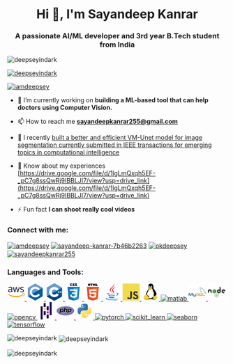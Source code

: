 <h1 align="center">Hi 👋, I'm Sayandeep Kanrar</h1>
<h3 align="center">A passionate AI/ML developer and 3rd year B.Tech student from India</h3>

<p align="left"> <img src="https://komarev.com/ghpvc/?username=deepseyindark&label=Profile%20views&color=0e75b6&style=flat" alt="deepseyindark" /> </p>

<p align="left"> <a href="https://github.com/ryo-ma/github-profile-trophy"><img src="https://github-profile-trophy.vercel.app/?username=deepseyindark" alt="deepseyindark" /></a> </p>

<p align="left"> <a href="https://twitter.com/iamdeepsey" target="blank"><img src="https://img.shields.io/twitter/follow/iamdeepsey?logo=twitter&style=for-the-badge" alt="iamdeepsey" /></a> </p>

- 🔭 I’m currently working on **building a ML-based tool that can help doctors using Computer Vision.**

- 📫 How to reach me **sayandeepkanrar255@gmail.com**

- 🌱 I recently [built a better and efficient VM-Unet model for image segmentation currently submitted in IEEE transactions for emerging topics in computational intelligence](https://github.com/deepseyindark/VM-Unet-Model-for-Medical-Image-Segmentation)

- 📄 Know about my experiences [https://drive.google.com/file/d/1lgLmQxqh5EF-_pC7g8ssQwRj9IBBLJI7/view?usp=drive_link](https://drive.google.com/file/d/1lgLmQxqh5EF-_pC7g8ssQwRj9IBBLJI7/view?usp=drive_link)

- ⚡ Fun fact **I can shoot really cool videos**

<h3 align="left">Connect with me:</h3>
<p align="left">
<a href="https://twitter.com/iamdeepsey" target="blank"><img align="center" src="https://raw.githubusercontent.com/rahuldkjain/github-profile-readme-generator/master/src/images/icons/Social/twitter.svg" alt="iamdeepsey" height="30" width="40" /></a>
<a href="https://linkedin.com/in/sayandeep-kanrar-7b46b2263" target="blank"><img align="center" src="https://raw.githubusercontent.com/rahuldkjain/github-profile-readme-generator/master/src/images/icons/Social/linked-in-alt.svg" alt="sayandeep-kanrar-7b46b2263" height="30" width="40" /></a>
<a href="https://instagram.com/okdeepsey" target="blank"><img align="center" src="https://raw.githubusercontent.com/rahuldkjain/github-profile-readme-generator/master/src/images/icons/Social/instagram.svg" alt="okdeepsey" height="30" width="40" /></a>
<a href="https://www.leetcode.com/sayandeepkanrar255" target="blank"><img align="center" src="https://raw.githubusercontent.com/rahuldkjain/github-profile-readme-generator/master/src/images/icons/Social/leet-code.svg" alt="sayandeepkanrar255" height="30" width="40" /></a>
</p>

<h3 align="left">Languages and Tools:</h3>
<p align="left"> <a href="https://aws.amazon.com" target="_blank" rel="noreferrer"> <img src="https://raw.githubusercontent.com/devicons/devicon/master/icons/amazonwebservices/amazonwebservices-original-wordmark.svg" alt="aws" width="40" height="40"/> </a> <a href="https://www.cprogramming.com/" target="_blank" rel="noreferrer"> <img src="https://raw.githubusercontent.com/devicons/devicon/master/icons/c/c-original.svg" alt="c" width="40" height="40"/> </a> <a href="https://www.w3schools.com/cpp/" target="_blank" rel="noreferrer"> <img src="https://raw.githubusercontent.com/devicons/devicon/master/icons/cplusplus/cplusplus-original.svg" alt="cplusplus" width="40" height="40"/> </a> <a href="https://www.w3schools.com/css/" target="_blank" rel="noreferrer"> <img src="https://raw.githubusercontent.com/devicons/devicon/master/icons/css3/css3-original-wordmark.svg" alt="css3" width="40" height="40"/> </a> <a href="https://www.w3.org/html/" target="_blank" rel="noreferrer"> <img src="https://raw.githubusercontent.com/devicons/devicon/master/icons/html5/html5-original-wordmark.svg" alt="html5" width="40" height="40"/> </a> <a href="https://www.java.com" target="_blank" rel="noreferrer"> <img src="https://raw.githubusercontent.com/devicons/devicon/master/icons/java/java-original.svg" alt="java" width="40" height="40"/> </a> <a href="https://developer.mozilla.org/en-US/docs/Web/JavaScript" target="_blank" rel="noreferrer"> <img src="https://raw.githubusercontent.com/devicons/devicon/master/icons/javascript/javascript-original.svg" alt="javascript" width="40" height="40"/> </a> <a href="https://www.linux.org/" target="_blank" rel="noreferrer"> <img src="https://raw.githubusercontent.com/devicons/devicon/master/icons/linux/linux-original.svg" alt="linux" width="40" height="40"/> </a> <a href="https://www.mathworks.com/" target="_blank" rel="noreferrer"> <img src="https://upload.wikimedia.org/wikipedia/commons/2/21/Matlab_Logo.png" alt="matlab" width="40" height="40"/> </a> <a href="https://www.mysql.com/" target="_blank" rel="noreferrer"> <img src="https://raw.githubusercontent.com/devicons/devicon/master/icons/mysql/mysql-original-wordmark.svg" alt="mysql" width="40" height="40"/> </a> <a href="https://nodejs.org" target="_blank" rel="noreferrer"> <img src="https://raw.githubusercontent.com/devicons/devicon/master/icons/nodejs/nodejs-original-wordmark.svg" alt="nodejs" width="40" height="40"/> </a> <a href="https://opencv.org/" target="_blank" rel="noreferrer"> <img src="https://www.vectorlogo.zone/logos/opencv/opencv-icon.svg" alt="opencv" width="40" height="40"/> </a> <a href="https://pandas.pydata.org/" target="_blank" rel="noreferrer"> <img src="https://raw.githubusercontent.com/devicons/devicon/2ae2a900d2f041da66e950e4d48052658d850630/icons/pandas/pandas-original.svg" alt="pandas" width="40" height="40"/> </a> <a href="https://www.php.net" target="_blank" rel="noreferrer"> <img src="https://raw.githubusercontent.com/devicons/devicon/master/icons/php/php-original.svg" alt="php" width="40" height="40"/> </a> <a href="https://www.python.org" target="_blank" rel="noreferrer"> <img src="https://raw.githubusercontent.com/devicons/devicon/master/icons/python/python-original.svg" alt="python" width="40" height="40"/> </a> <a href="https://pytorch.org/" target="_blank" rel="noreferrer"> <img src="https://www.vectorlogo.zone/logos/pytorch/pytorch-icon.svg" alt="pytorch" width="40" height="40"/> </a> <a href="https://scikit-learn.org/" target="_blank" rel="noreferrer"> <img src="https://upload.wikimedia.org/wikipedia/commons/0/05/Scikit_learn_logo_small.svg" alt="scikit_learn" width="40" height="40"/> </a> <a href="https://seaborn.pydata.org/" target="_blank" rel="noreferrer"> <img src="https://seaborn.pydata.org/_images/logo-mark-lightbg.svg" alt="seaborn" width="40" height="40"/> </a> <a href="https://www.tensorflow.org" target="_blank" rel="noreferrer"> <img src="https://www.vectorlogo.zone/logos/tensorflow/tensorflow-icon.svg" alt="tensorflow" width="40" height="40"/> </a> </p>

<p><img align="left" src="https://github-readme-stats.vercel.app/api/top-langs?username=deepseyindark&show_icons=true&locale=en&layout=compact" alt="deepseyindark" /></p>

<p>&nbsp;<img align="center" src="https://github-readme-stats.vercel.app/api?username=deepseyindark&show_icons=true&locale=en" alt="deepseyindark" /></p>

<p><img align="center" src="https://github-readme-streak-stats.herokuapp.com/?user=deepseyindark&" alt="deepseyindark" /></p>
